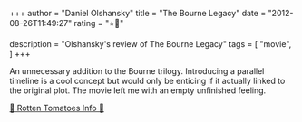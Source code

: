 +++
author = "Daniel Olshansky"
title = "The Bourne Legacy"
date = "2012-08-26T11:49:27"
rating = "⭐🌟"

description = "Olshansky's review of The Bourne Legacy"
tags = [
    "movie",
]
+++


An unnecessary addition to the Bourne trilogy. Introducing a parallel timeline is a cool concept but would only be enticing if it actually linked to the original plot. The movie left me with an empty unfinished feeling.

[🍅 Rotten Tomatoes Info 🍅](https://www.rottentomatoes.com//m/the_bourne_legacy)